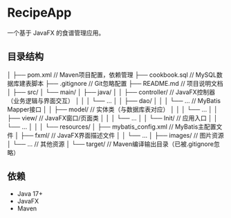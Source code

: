 # RecipeApp

一个基于 JavaFX 的食谱管理应用。

## 目录结构

│
├── pom.xml                        // Maven项目配置，依赖管理
├── cookbook.sql                   // MySQL数据库建表脚本
├── .gitignore                     // Git忽略配置
├── README.md                      // 项目说明文档
│
├── src/
│   └── main/
│       ├── java/
│       │   ├── controller/        // JavaFX控制器（业务逻辑与界面交互）
│       │   │   └── ...
│       │   ├── dao/
│       │   │   └── ...      // MyBatis Mapper接口
│       │   ├── model/            // 实体类（与数据库表对应）
│       │   │   └── ...
│       │   ├── view/             // JavaFX窗口/页面类
│       │   │   └── ...
│       │   └── Init/             // 应用入口
│       │       └── ...
│       │
│       └── resources/
│           ├── mybatis_config.xml    // MyBatis主配置文件
│           ├── fxml/                // JavaFX界面描述文件
│           │   └── ...
│           ├── images/              // 图片资源
│           └── ...                  // 其他资源
│
└── target/                      // Maven编译输出目录（已被.gitignore忽略）

## 依赖
- Java 17+
- JavaFX
- Maven
